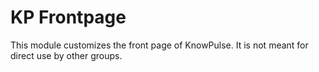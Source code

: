 # KP Frontpage
This module customizes the front page of KnowPulse. It is not meant for direct use by other groups.
